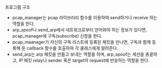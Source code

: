 <p>프로그램 구조</p>
<ul>
<li>pcap_manager는 pcap 라이브러리 함수를 이용하여 send하거나 receive 하는 역할을 한다. </li>
<li>arp_spoof나 send_arp에서 네트워크로부터 얻어와야 하는 정보가 있다면, pcap_manager에 구독(subscribe) 신청을 한다. </li>
<li>pcap_maanager가 자신의 구독 리스트에 등록된 패킷을 만나면, 구독과 함께 등록해 둔 callback 함수를 호출하여 각 클래스에게 알려준다.</li>
<li>send_arp는 arp 패킷을 만들고 보내는 역할을 하며, arp_spoof는 세션을 총괄하고, IP 패킷 relay나 sender 혹은 target의 request에 반응하는 역할을 한다. </li>

</ul>
